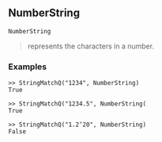 ## NumberString

```
NumberString
```

> represents the characters in a number.

### Examples

```
>> StringMatchQ("1234", NumberString)
True

>> StringMatchQ("1234.5", NumberString(
True

>> StringMatchQ("1.2‘20", NumberString)
False
```
